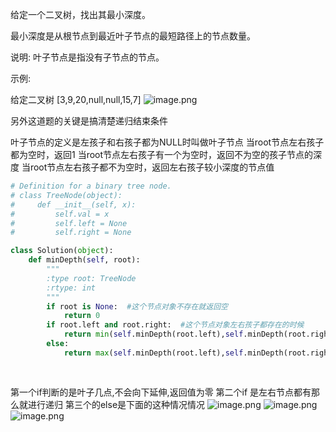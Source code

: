 给定一个二叉树，找出其最小深度。

最小深度是从根节点到最近叶子节点的最短路径上的节点数量。

说明: 叶子节点是指没有子节点的节点。

示例:

给定二叉树 [3,9,20,null,null,15,7]
![image.png](https://upload-images.jianshu.io/upload_images/14555448-28534790cfa3f844.png?imageMogr2/auto-orient/strip%7CimageView2/2/w/1240)

另外这道题的关键是搞清楚递归结束条件

叶子节点的定义是左孩子和右孩子都为NULL时叫做叶子节点
当root节点左右孩子都为空时，返回1
当root节点左右孩子有一个为空时，返回不为空的孩子节点的深度
当root节点左右孩子都不为空时，返回左右孩子较小深度的节点值

```python
# Definition for a binary tree node.
# class TreeNode(object):
#     def __init__(self, x):
#         self.val = x
#         self.left = None
#         self.right = None

class Solution(object):
    def minDepth(self, root):
        """
        :type root: TreeNode
        :rtype: int
        """
        if root is None:  #这个节点对象不存在就返回空
            return 0
        if root.left and root.right:  #这个节点对象左右孩子都存在的时候
            return min(self.minDepth(root.left),self.minDepth(root.right)) + 1 #返回的是下面子树中路径最短的.这个加1加的是当前这个点的一层
        else:
            return max(self.minDepth(root.left),self.minDepth(root.right))+1  #这一个考虑的是这个数的根节点只有一边的树,比如只有右边,那么在这次判断中左孩子不存在返回的是0 ,但是我们不能认为这棵树的深度就是1了,所以返回的应该是大的那个值.这样才能满足条件
        
            
```

第一个if判断的是叶子几点,不会向下延伸,返回值为零
第二个if 是左右节点都有那么就进行递归
第三个的else是下面的这种情况情况
![image.png](https://upload-images.jianshu.io/upload_images/14555448-b811eb1364d59f24.png?imageMogr2/auto-orient/strip%7CimageView2/2/w/1240)
![image.png](https://upload-images.jianshu.io/upload_images/14555448-a8ee3c0283b46a7b.png?imageMogr2/auto-orient/strip%7CimageView2/2/w/1240)
![image.png](https://upload-images.jianshu.io/upload_images/14555448-c2554e9453451dbe.png?imageMogr2/auto-orient/strip%7CimageView2/2/w/1240)
